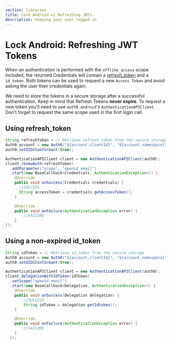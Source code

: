 ```yaml
---
section: libraries
title: Lock Android v2 Refreshing JWTs
description: Keeping your user logged in
---
```

# Lock Android: Refreshing JWT Tokens

When an authentication is performed with the `offline_access` scope included, the returned Credentials will contain a [refresh_token](/refresh-token) and a `id_token`. Both tokens can be used to request a new `Access Token` and avoid asking the user their credentials again.

We need to store the tokens in a secure storage after a successful authentication. Keep in mind that Refresh Tokens **never expire**. To request a new token you'll need to use `auth0.android`'s `AuthenticationAPIClient`. Don't forget to request the same scope used in the first login call.

## Using refresh_token

```java
String refreshToken = // Retrieve refresh_token from the secure storage
Auth0 account = new Auth0("${account.clientId}", "${account.namespace}");
auth0.setOIDCConformant(true);

AuthenticationAPIClient client = new AuthenticationAPIClient(auth0);
client.renewAuth(refreshToken)
  .addParameter("scope", "openid email")
  .start(new BaseCallback<Credentials, AuthenticationException>() {
    @Override
    public void onSuccess(Credentials credentials) {
      //SUCCESS
      String accessToken = credentials.getAccessToken();
    }

    @Override
    public void onFailure(AuthenticationException error) {
        //FAILURE
    }
});
```

## Using a non-expired id_token

```java
String idToken = // Retrieve id_token from the secure storage
Auth0 account = new Auth0("${account.clientId}", "${account.namespace}");
auth0.setOIDCConformant(true);

AuthenticationAPIClient client = new AuthenticationAPIClient(auth0);
client.delegationWithIdToken(idToken)
  .setScope("openid email")
  .start(new BaseCallback<Delegation, AuthenticationException>() {
    @Override
    public void onSuccess(Delegation delegation) {
        //SUCCESS
        String idToken = delegation.getIdtoken();
    }

    @Override
    public void onFailure(AuthenticationException error) {
        //FAILURE
    }
  });
```
